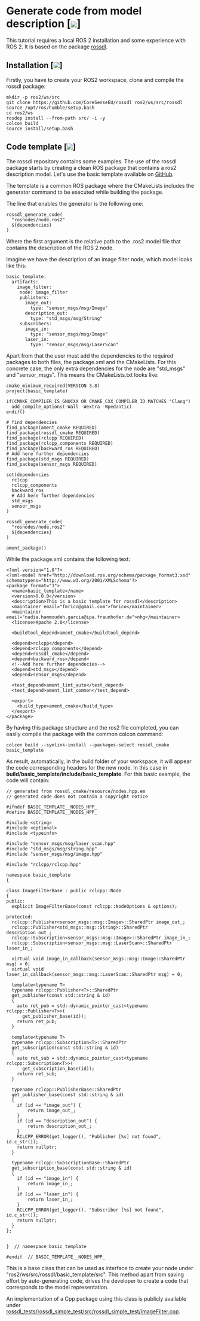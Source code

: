# Generate code from model description [![](images/Ros2_logo.png)]

This tutorial requires a local ROS 2 installation and some experience with ROS 2. It is based on the package [rossdl](https://github.com/CoreSenseEU/rossdl).

## Installation [![](images/Ros2_logo.png)]

Firstly, you have to create your ROS2 workspace, clone and compile the rossdl package:

```
mkdir -p ros2/ws/src
git clone https://github.com/CoreSenseEU/rossdl ros2/ws/src/rossdl
source /opt/ros/humble/setup.bash
cd ros2/ws
rosdep install --from-path src/ -i -y
colcon build
source install/setup.bash
```

## Code template [![](images/Ros2_logo.png)]


The rossdl repository contains some examples. The use of the rossdl package starts by creating a clean ROS package that contains a ros2 description model. Let's use the basic template available on [GitHub](https://github.com/ipa-nhg/rossdl/tree/BasicExampleNHG/rossdl_tests/basic_template).

The template is a common ROS package where the CMakeLists includes the generator command to be executed while building the package.

The line that enables the generator is the following one:

```
rossdl_generate_code(
  "rosnodes/node.ros2"
  ${dependencies}
)
```

Where the first argument is the relative path to the .ros2 model file that contains the description of the ROS 2 node.

Imagine we have the description of an image filter node, which model looks like this:
```
basic_template:
  artifacts: 
    image_filter:
     node: image_filter
     publishers:
       image_out:
         type: "sensor_msgs/msg/Image"
       description_out:
         type: "std_msgs/msg/String"
     subscribers:
       image_in:
         type: "sensor_msgs/msg/Image"
       laser_in:
         type: "sensor_msgs/msg/LaserScan"
```

Apart from that the user must add the dependencies to the required packages to both files, the package.xml and the CMakeLists. For this concrete case, the only extra dependencies for the node are "std_msgs" and "sensor_msgs". This means the CMakeLists.txt looks like:

```
cmake_minimum_required(VERSION 3.8)
project(basic_template)

if(CMAKE_COMPILER_IS_GNUCXX OR CMAKE_CXX_COMPILER_ID MATCHES "Clang")
  add_compile_options(-Wall -Wextra -Wpedantic)
endif()

# find dependencies
find_package(ament_cmake REQUIRED)
find_package(rossdl_cmake REQUIRED)
find_package(rclcpp REQUIRED)
find_package(rclcpp_components REQUIRED)
find_package(backward_ros REQUIRED)
# Add here further dependencies
find_package(std_msgs REQUIRED)
find_package(sensor_msgs REQUIRED)

set(dependencies
  rclcpp
  rclcpp_components
  backward_ros
  # Add here further dependencies
  std_msgs
  sensor_msgs
)

rossdl_generate_code(
  "rosnodes/node.ros2"
  ${dependencies}
)

ament_package()
```

While the package.xml contains the following text:
```
<?xml version="1.0"?>
<?xml-model href="http://download.ros.org/schema/package_format3.xsd" schematypens="http://www.w3.org/2001/XMLSchema"?>
<package format="3">
  <name>basic_template</name>
  <version>0.0.0</version>
  <description>This is a basic template for rossdl</description>
  <maintainer email="fmrico@gmail.com">fmrico</maintainer>
  <maintainer email="nadia.hammoudeh.garcia@ipa.fraunhofer.de">nhg</maintainer>
  <license>Apache 2.0</license>

  <buildtool_depend>ament_cmake</buildtool_depend>

  <depend>rclcpp</depend>
  <depend>rclcpp_components</depend>
  <depend>rossdl_cmake</depend>
  <depend>backward_ros</depend>
  <!--Add here further dependecies-->
  <depend>std_msgs</depend>
  <depend>sensor_msgs</depend>

  <test_depend>ament_lint_auto</test_depend>
  <test_depend>ament_lint_common</test_depend>

  <export>
    <build_type>ament_cmake</build_type>
  </export>
</package>
```

By having this package structure and the ros2 file completed, you can easily compile the package with the common colcon command:
```
colcon build --symlink-install --packages-select rossdl_cmake basic_template
```

As result, automatically, in the build folder of your workspace, it will appear the code corresponding headers for the new node. In this case in **build/basic_template/include/basic_template**. For this basic example, the code will contain:

```
// generated from rossdl_cmake/resource/nodes.hpp.em
// generated code does not contain a copyright notice

#ifndef BASIC_TEMPLATE__NODES_HPP_
#define BASIC_TEMPLATE__NODES_HPP_

#include <string>
#include <optional>
#include <typeinfo>

#include "sensor_msgs/msg/laser_scan.hpp"
#include "std_msgs/msg/string.hpp"
#include "sensor_msgs/msg/image.hpp"

#include "rclcpp/rclcpp.hpp"

namespace basic_template
{

class ImageFilterBase : public rclcpp::Node
{
public:
  explicit ImageFilterBase(const rclcpp::NodeOptions & options);

protected:
  rclcpp::Publisher<sensor_msgs::msg::Image>::SharedPtr image_out_;
  rclcpp::Publisher<std_msgs::msg::String>::SharedPtr description_out_;
  rclcpp::Subscription<sensor_msgs::msg::Image>::SharedPtr image_in_;
  rclcpp::Subscription<sensor_msgs::msg::LaserScan>::SharedPtr laser_in_;

  virtual void image_in_callback(sensor_msgs::msg::Image::SharedPtr msg) = 0;
  virtual void laser_in_callback(sensor_msgs::msg::LaserScan::SharedPtr msg) = 0;

  template<typename T>
  typename rclcpp::Publisher<T>::SharedPtr
  get_publisher(const std::string & id)
  {
    auto ret_pub = std::dynamic_pointer_cast<typename rclcpp::Publisher<T>>(
      get_publisher_base(id));
    return ret_pub;
  }

  template<typename T>
  typename rclcpp::Subscription<T>::SharedPtr
  get_subscription(const std::string & id)
  {
    auto ret_sub = std::dynamic_pointer_cast<typename rclcpp::Subscription<T>>(
      get_subscription_base(id));
    return ret_sub;
  }

  typename rclcpp::PublisherBase::SharedPtr
  get_publisher_base(const std::string & id)
  {
    if (id == "image_out") {
        return image_out_;
    } 
    if (id == "description_out") {
        return description_out_;
    } 
    RCLCPP_ERROR(get_logger(), "Publisher [%s] not found", id.c_str());
    return nullptr;
  }

  typename rclcpp::SubscriptionBase::SharedPtr
  get_subscription_base(const std::string & id)
  {
    if (id == "image_in") {
        return image_in_;
    } 
    if (id == "laser_in") {
        return laser_in_;
    } 
    RCLCPP_ERROR(get_logger(), "Subscriber [%s] not found", id.c_str());
    return nullptr;
  }
};


}  // namespace basic_template

#endif  // BASIC_TEMPLATE__NODES_HPP_

```

This is a base class that can be used as interface to create your node under "ros2/ws/src/rossdl/basic_template/src". This method apart from saving effort by auto-generating code, drives the developer to create a code that corresponds to the model representation.

An implementation of a Cpp package using this class is publicly available under [rossdl_tests/rossdl_simple_test/src/rossdl_simple_test/ImageFilter.cpp](https://github.com/CoreSenseEU/rossdl/blob/main/rossdl_tests/rossdl_simple_test/src/rossdl_simple_test/ImageFilter.cpp#L26).